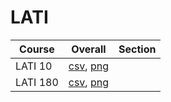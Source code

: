 # LATI

| Course | Overall | Section |
| ------ | ------- | ------- |
| LATI 10 | [csv](https://github.com/UCSD-Historical-Enrollment-Data/2024Summer2/blob/main/overall/LATI%2010.csv), [png](https://raw.githubusercontent.com/UCSD-Historical-Enrollment-Data/2024Summer2/main/plot_overall/LATI%2010.png) |  |
| LATI 180 | [csv](https://github.com/UCSD-Historical-Enrollment-Data/2024Summer2/blob/main/overall/LATI%20180.csv), [png](https://raw.githubusercontent.com/UCSD-Historical-Enrollment-Data/2024Summer2/main/plot_overall/LATI%20180.png) |  |
